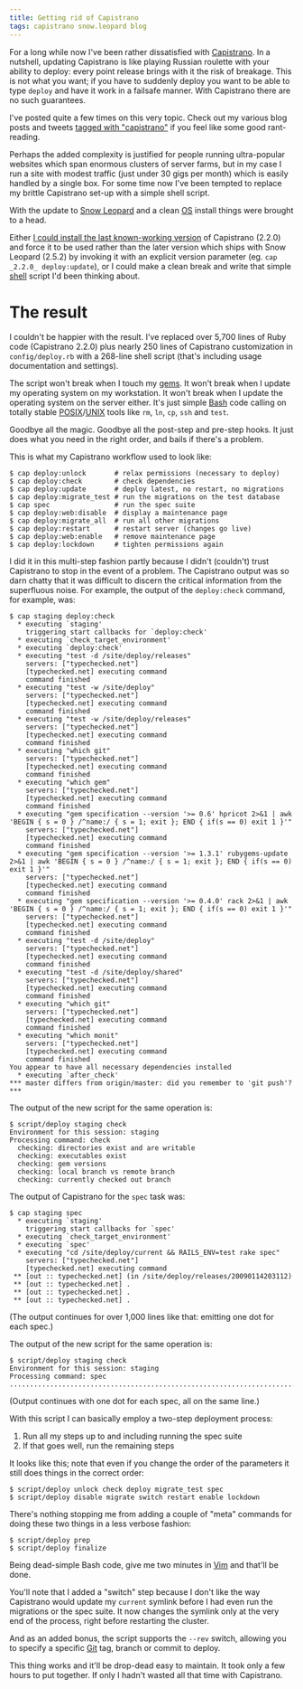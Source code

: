 ```yaml
---
title: Getting rid of Capistrano
tags: capistrano snow.leopard blog
---
```


For a long while now I've been rather dissatisfied with [Capistrano](/wiki/Capistrano). In a nutshell, updating Capistrano is like playing Russian roulette with your ability to deploy: every point release brings with it the risk of breakage. This is not what you want; if you have to suddenly deploy you want to be able to type `deploy` and have it work in a failsafe manner. With Capistrano there are no such guarantees.

I've posted quite a few times on this very topic. Check out my various blog posts and tweets [tagged with "capistrano"](/tags/capistrano) if you feel like some good rant-reading.

Perhaps the added complexity is justified for people running ultra-popular websites which span enormous clusters of server farms, but in my case I run a site with modest traffic (just under 30 gigs per month) which is easily handled by a single box. For some time now I've been tempted to replace my brittle Capistrano set-up with a simple shell script.

With the update to [Snow Leopard](/wiki/Snow_Leopard) and a clean [OS](/wiki/OS) install things were brought to a head.

Either [I could install the last known-working version](/wiki/Installing_Capistrano_2.2.0_on_Mac_OS_X_10.6_Snow_Leopard) of Capistrano (2.2.0) and force it to be used rather than the later version which ships with Snow Leopard (2.5.2) by invoking it with an explicit version parameter (eg. `cap _2.2.0_ deploy:update`), or I could make a clean break and write that simple [shell](/wiki/shell) script I'd been thinking about.

# The result

I couldn't be happier with the result. I've replaced over 5,700 lines of Ruby code (Capistrano 2.2.0) plus nearly 250 lines of Capistrano customization in `config/deploy.rb` with a 268-line shell script (that's including usage documentation and settings).

The script won't break when I touch my [gems](/wiki/gems). It won't break when I update my operating system on my workstation. It won't break when I update the operating system on the server either. It's just simple [Bash](/wiki/Bash) code calling on totally stable [POSIX](/wiki/POSIX)/[UNIX](/wiki/UNIX) tools like `rm`, `ln`, `cp`, `ssh` and `test`.

Goodbye all the magic. Goodbye all the post-step and pre-step hooks. It just does what you need in the right order, and bails if there's a problem.

This is what my Capistrano workflow used to look like:

```shell
$ cap deploy:unlock       # relax permissions (necessary to deploy)
$ cap deploy:check        # check dependencies
$ cap deploy:update       # deploy latest, no restart, no migrations
$ cap deploy:migrate_test # run the migrations on the test database
$ cap spec                # run the spec suite
$ cap deploy:web:disable  # display a maintenance page
$ cap deploy:migrate_all  # run all other migrations
$ cap deploy:restart      # restart server (changes go live)
$ cap deploy:web:enable   # remove maintenance page
$ cap deploy:lockdown     # tighten permissions again
```

I did it in this multi-step fashion partly because I didn't (couldn't) trust Capistrano to stop in the event of a problem. The Capistrano output was so darn chatty that it was difficult to discern the critical information from the superfluous noise. For example, the output of the `deploy:check` command, for example, was:

```shell
$ cap staging deploy:check
  * executing `staging'
    triggering start callbacks for `deploy:check'
  * executing `check_target_environment'
  * executing `deploy:check'
  * executing "test -d /site/deploy/releases"
    servers: ["typechecked.net"]
    [typechecked.net] executing command
    command finished
  * executing "test -w /site/deploy"
    servers: ["typechecked.net"]
    [typechecked.net] executing command
    command finished
  * executing "test -w /site/deploy/releases"
    servers: ["typechecked.net"]
    [typechecked.net] executing command
    command finished
  * executing "which git"
    servers: ["typechecked.net"]
    [typechecked.net] executing command
    command finished
  * executing "which gem"
    servers: ["typechecked.net"]
    [typechecked.net] executing command
    command finished
  * executing "gem specification --version '>= 0.6' hpricot 2>&1 | awk 'BEGIN { s = 0 } /^name:/ { s = 1; exit }; END { if(s == 0) exit 1 }'"
    servers: ["typechecked.net"]
    [typechecked.net] executing command
    command finished
  * executing "gem specification --version '>= 1.3.1' rubygems-update 2>&1 | awk 'BEGIN { s = 0 } /^name:/ { s = 1; exit }; END { if(s == 0) exit 1 }'"
    servers: ["typechecked.net"]
    [typechecked.net] executing command
    command finished
  * executing "gem specification --version '>= 0.4.0' rack 2>&1 | awk 'BEGIN { s = 0 } /^name:/ { s = 1; exit }; END { if(s == 0) exit 1 }'"
    servers: ["typechecked.net"]
    [typechecked.net] executing command
    command finished
  * executing "test -d /site/deploy"
    servers: ["typechecked.net"]
    [typechecked.net] executing command
    command finished
  * executing "test -d /site/deploy/shared"
    servers: ["typechecked.net"]
    [typechecked.net] executing command
    command finished
  * executing "which git"
    servers: ["typechecked.net"]
    [typechecked.net] executing command
    command finished
  * executing "which monit"
    servers: ["typechecked.net"]
    [typechecked.net] executing command
    command finished
You appear to have all necessary dependencies installed
  * executing `after_check'
*** master differs from origin/master: did you remember to 'git push'? ***
```

The output of the new script for the same operation is:

```shell
$ script/deploy staging check
Environment for this session: staging
Processing command: check
  checking: directories exist and are writable
  checking: executables exist
  checking: gem versions
  checking: local branch vs remote branch
  checking: currently checked out branch
```

The output of Capistrano for the `spec` task was:

```shell
$ cap staging spec
  * executing `staging'
    triggering start callbacks for `spec'
  * executing `check_target_environment'
  * executing `spec'
  * executing "cd /site/deploy/current && RAILS_ENV=test rake spec"
    servers: ["typechecked.net"]
    [typechecked.net] executing command
 ** [out :: typechecked.net] (in /site/deploy/releases/20090114203112)
 ** [out :: typechecked.net] .
 ** [out :: typechecked.net] .
 ** [out :: typechecked.net] .
```

(The output continues for over 1,000 lines like that: emitting one dot for each spec.)

The output of the new script for the same operation is:

```shell
$ script/deploy staging check
Environment for this session: staging
Processing command: spec
.........................................................................................................
```

(Output continues with one dot for each spec, all on the same line.)

With this script I can basically employ a two-step deployment process:

1.  Run all my steps up to and including running the spec suite
2.  If that goes well, run the remaining steps

It looks like this; note that even if you change the order of the parameters it still does things in the correct order:

```shell
$ script/deploy unlock check deploy migrate_test spec
$ script/deploy disable migrate switch restart enable lockdown
```

There's nothing stopping me from adding a couple of "meta" commands for doing these two things in a less verbose fashion:

```shell
$ script/deploy prep
$ script/deploy finalize
```

Being dead-simple Bash code, give me two minutes in [Vim](/wiki/Vim) and that'll be done.

You'll note that I added a "switch" step because I don't like the way Capistrano would update my `current` symlink before I had even run the migrations or the spec suite. It now changes the symlink only at the very end of the process, right before restarting the cluster.

And as an added bonus, the script supports the `--rev` switch, allowing you to specify a specific [Git](/wiki/Git) tag, branch or commit to deploy.

This thing works and it'll be drop-dead easy to maintain. It took only a few hours to put together. If only I hadn't wasted all that time with Capistrano.
